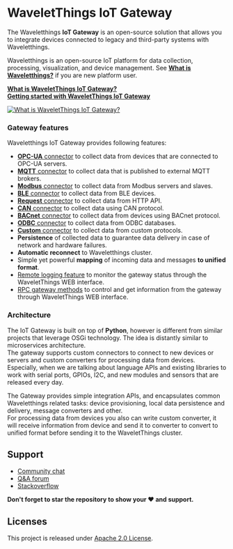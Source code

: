 # WaveletThings IoT Gateway  

The Waveletthings **IoT Gateway** is an open-source solution that allows you to integrate devices connected to legacy and third-party systems with Waveletthings.  

Waveletthings is an open-source IoT platform for data collection, processing, visualization, and device management. See [**What is Waveletthings?**](https://wthings.io/docs/getting-started-guides/what-is-wthings/) if you are new platform user.  

[**What is WaveletThings IoT Gateway?**](https://wthings.io/docs/iot-gateway/what-is-iot-gateway/)  
[**Getting started with WaveletThings IoT Gateway**](https://wthings.io/docs/iot-gateway/getting-started/)

[![**What is WaveletThings IoT Gateway?**](https://wthings.io/images/gateway/python-gateway-animd-ab-ff.svg)](https://wthings.io/docs/iot-gateway/what-is-iot-gateway/)

### Gateway features

Waveletthings IoT Gateway provides following features:  

 - [**OPC-UA** connector](https://wthings.io/docs/iot-gateway/config/opc-ua/) to collect data from devices that are connected to OPC-UA servers.
 - [**MQTT** connector](https://wthings.io/docs/iot-gateway/config/mqtt/) to collect data that is published to external MQTT brokers. 
 - [**Modbus** connector](https://wthings.io/docs/iot-gateway/config/modbus/) to collect data from Modbus servers and slaves.
 - [**BLE** connector](https://wthings.io/docs/iot-gateway/config/ble/) to collect data from BLE devices.
 - [**Request** connector](https://wthings.io/docs/iot-gateway/config/request/) to collect data from HTTP API.
 - [**CAN** connector](https://wthings.io/docs/iot-gateway/config/can/) to collect data using CAN protocol.
 - [**BACnet** connector](https://wthings.io/docs/iot-gateway/config/bacnet/) to collect data from devices using BACnet protocol.
 - [**ODBC** connector](https://wthings.io/docs/iot-gateway/config/odbc/) to collect data from ODBC databases.
 - [**Custom** connector](https://wthings.io/docs/iot-gateway/custom/) to collect data from custom protocols.
 - **Persistence** of collected data to guarantee data delivery in case of network and hardware failures.
 - **Automatic reconnect** to Waveletthings cluster.
 - Simple yet powerful **mapping** of incoming data and messages **to unified format**.
 - [Remote logging feature](https://wthings.io/docs/iot-gateway/guides/how-to-enable-remote-logging/) to monitor the gateway status through the WaveletThings WEB interface.
 - [RPC gateway methods](https://wthings.io/docs/iot-gateway/guides/how-to-use-gateway-rpc-methods/) to control and get information from the gateway through WaveletThings WEB interface.
  
### Architecture  

The IoT Gateway is built on top of **Python**, however is different from similar projects that leverage OSGi technology.
The idea is distantly similar to microservices architecture.  
The gateway supports custom connectors to connect to new devices or servers and custom converters for processing data from devices.  
Especially, when we are talking about language APIs and existing libraries to work with serial ports, GPIOs, I2C, and new modules and sensors that are released every day.  

The Gateway provides simple integration APIs, and encapsulates common Waveletthings related tasks: device provisioning, local data persistence and delivery, message converters and other.  
For processing data from devices you also can write custom converter, it will receive information from device and send it to converter to convert to unified format before sending it to the WaveletThings cluster.  

## Support

 - [Community chat](https://gitter.im/wthings/chat)
 - [Q&A forum](https://groups.google.com/forum/#!forum/wthings)
 - [Stackoverflow](http://stackoverflow.com/questions/tagged/wthings)
 
**Don't forget to star the repository to show your ❤️ and support.**

## Licenses

This project is released under [Apache 2.0 License](./LICENSE).
